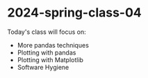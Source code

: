 # 2024-spring-class-04

Today's class will focus on:

* More pandas techniques
* Plotting with pandas
* Plotting with Matplotlib
* Software Hygiene